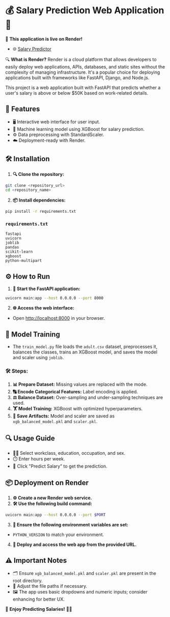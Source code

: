 # 💰 Salary Prediction Web Application 🌟

🚀 **This application is live on Render!**
- 🌐 [Salary Predictor](https://adultproject.onrender.com)

🔍 **What is Render?**
Render is a cloud platform that allows developers to easily deploy web applications, APIs, databases, and static sites without the complexity of managing infrastructure. It's a popular choice for deploying applications built with frameworks like FastAPI, Django, and Node.js.

This project is a web application built with FastAPI that predicts whether a user's salary is above or below $50K based on work-related details.

## 🚀 Features
- 🖥️ Interactive web interface for user input.
- 🤖 Machine learning model using XGBoost for salary prediction.
- ⚙️ Data preprocessing with StandardScaler.
- ☁️ Deployment-ready with Render.

## 🛠️ Installation

1. **🔍 Clone the repository:**
```bash
git clone <repository_url>
cd <repository_name>
```

2. **📦 Install dependencies:**
```bash
pip install -r requirements.txt
```

### `requirements.txt`
```
fastapi
uvicorn
joblib
pandas
scikit-learn
xgboost
python-multipart
```

## ⚙️ How to Run

1. **🚀 Start the FastAPI application:**
```bash
uvicorn main:app --host 0.0.0.0 --port 8000
```

2. **🌐 Access the web interface:**
- Open [http://localhost:8000](http://localhost:8000) in your browser.

## 🧠 Model Training

- The `train_model.py` file loads the `adult.csv` dataset, preprocesses it, balances the classes, trains an XGBoost model, and saves the model and scaler using `joblib`.

### 🛠️ Steps:
1. **📊 Prepare Dataset:** Missing values are replaced with the mode.
2. **🔠 Encode Categorical Features:** Label encoding is applied.
3. **⚖️ Balance Dataset:** Over-sampling and under-sampling techniques are used.
4. **🏋️ Model Training:** XGBoost with optimized hyperparameters.
5. **💾 Save Artifacts:** Model and scaler are saved as `xgb_balanced_model.pkl` and `scaler.pkl`.

## 🔍 Usage Guide
- 🧑‍💼 Select workclass, education, occupation, and sex.
- ⏱️ Enter hours per week.
- 🎯 Click "Predict Salary" to get the prediction.

## 📦 Deployment on Render

1. **⚙️ Create a new Render web service.**
2. **🛠️ Use the following build command:**
```bash
uvicorn main:app --host 0.0.0.0 --port $PORT
```
3. **🔧 Ensure the following environment variables are set:**
- `PYTHON_VERSION` to match your environment.

4. **🚀 Deploy and access the web app from the provided URL.**

## ⚠️ Important Notes
- 🗂️ Ensure `xgb_balanced_model.pkl` and `scaler.pkl` are present in the root directory.
- 📁 Adjust the file paths if necessary.
- 🖼️ The app uses basic dropdowns and numeric inputs; consider enhancing for better UX.

🎯 **Enjoy Predicting Salaries!** 💼💵

